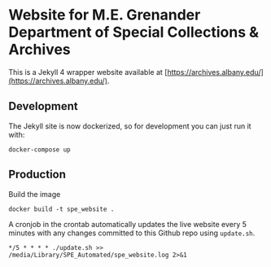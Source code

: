 # Website for M.E. Grenander Department of Special Collections & Archives

This is a Jekyll 4 wrapper website available at [https://archives.albany.edu/](https://archives.albany.edu/).

## Development

The Jekyll site is now dockerized, so for development you can just run it with:

```
docker-compose up
```

## Production

Build the image

```
docker build -t spe_website .
```

A cronjob in the crontab automatically updates the live website every 5 minutes with any changes committed to this Github repo using `update.sh`.
```
*/5 * * * * ./update.sh >> /media/Library/SPE_Automated/spe_website.log 2>&1
```
